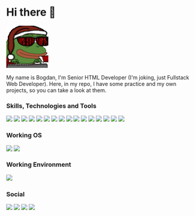 # Hi there 👋

![hippo](hacker-pepe.gif)

My name is Bogdan, I'm Senior HTML Developer (I'm joking, just Fullstack Web Developer). Here, in my repo, I have some practice and my own projects, so you can take a look at them.

### Skills, Technologies and Tools

![](https://img.shields.io/badge/HTML-E34F26?style=for-the-badge&logo=HTML5&logoColor=white)
![](https://img.shields.io/badge/CSS-1572B6?style=for-the-badge&logo=CSS3&logoColor=white)
![](https://img.shields.io/badge/JS-F7DF1E?style=for-the-badge&logo=JavaScript&logoColor=0d1117)
![](https://img.shields.io/badge/TS-3178C6?style=for-the-badge&logo=TypeScript&logoColor=white)
![](https://img.shields.io/badge/jQuery-0769AD?style=for-the-badge&logo=JQuery&logoColor=white)
![](https://img.shields.io/badge/PHP-777BB4?style=for-the-badge&logo=PHP&logoColor=white)
![](https://img.shields.io/badge/MySQL-4479A1?style=for-the-badge&logo=MySQL&logoColor=white)
![](https://img.shields.io/badge/Apache-D22128?style=for-the-badge&logo=Apache&logoColor=white)
![](https://img.shields.io/badge/NGINX-009639?style=for-the-badge&logo=NGINX&logoColor=white)
![](https://img.shields.io/badge/Git-F05032?style=for-the-badge&logo=Git&logoColor=white)
![](https://img.shields.io/badge/Docker-2496ED?style=for-the-badge&logo=Docker&logoColor=white)
![](https://img.shields.io/badge/Composer-885630?style=for-the-badge&logo=Composer&logoColor=white)
![](https://img.shields.io/badge/Angular-DD0031?style=for-the-badge&logo=Angular&logoColor=white)
![](https://img.shields.io/badge/RxJS-e01d85?style=for-the-badge&logo=ReactiveX&logoColor=white)
![](https://img.shields.io/badge/NgRx-ba2bd2?style=for-the-badge&logo=ReactiveX&logoColor=white)
![](https://img.shields.io/badge/NPM-CB3837?style=for-the-badge&logo=npm&logoColor=white)

### Working OS

![](https://img.shields.io/badge/Windows-0078D6?style=for-the-badge&logo=Windows&logoColor=white)
![](https://img.shields.io/badge/Linux-FCC624?style=for-the-badge&logo=Linux&logoColor=0d1117)

### Working Environment

![](https://img.shields.io/badge/PHPStorm-000000?style=for-the-badge&logo=PHPStorm&logoColor=white)

### Social
![](https://img.shields.io/github/followers/PHProger-themus?label=PHProger-themus&style=for-the-badge&logo=GitHub&color=181717&logoColor=white)
![](https://img.shields.io/badge/bgchar-4680C2?style=for-the-badge&logo=VK&logoColor=white)
![](https://img.shields.io/badge/braguzin-26A5E4?style=for-the-badge&logo=Telegram&logoColor=white)
![](https://img.shields.io/badge/phpproger%232526-5865F2?style=for-the-badge&logo=Discord&logoColor=white)
